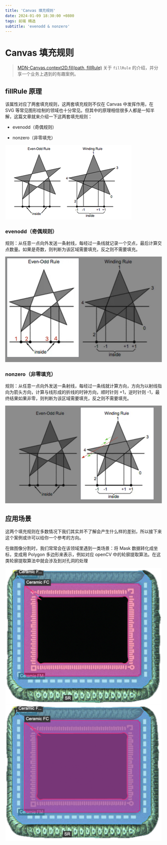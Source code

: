 ```yaml
---
title: 'Canvas 填充规则'
date: 2024-01-09 18:30:00 +0800
tags: 前端 精选
subtitle: 'evenodd & nonzero'
---
```


# Canvas 填充规则

> [MDN-Canvas.context2D.fill(path, fillRule)](https://developer.mozilla.org/en-US/docs/Web/API/CanvasRenderingContext2D/fill) 关于 `fillRule` 的介绍，并分享一个业务上遇到的有趣案例。

## fillRule 原理

该属性对应了两套填充规则，这两套填充规则不仅在 Canvas 中发挥作用，在 SVG 等常见图形绘制的领域也十分常见。但其中的原理相信很多人都是一知半解，这篇文章就来介绍一下这两套填充规则：

- evenodd（奇偶规则）

- nonzero（非零填充）

![fillrule](../../assets/fillrule/rule.png)

### evenodd（奇偶规则）

规则：从任意一点向外发送一条射线，每经过一条线就记录一个交点，最后计算交点数量。如果是奇数，则判断为该区域需要填充，反之则不需要填充。

![evenodd](../../assets/fillrule/evenodd.jpg)

### nonzero（非零填充）

规则：从任意一点向外发送一条射线，每经过一条线就计算方向，方向为以射线指向为箭头方向，计算与线形成的折线的时钟方向，顺时针则 +1，逆时针则 -1，最终结果如果非零，则判断为该区域需要填充，反之则不需要填充。

![nonzero](../../assets/fillrule/nonzero.jpg)

## 应用场景

这两个填充规则在多数情况下我们其实并不了解会产生什么样的差别，所以接下来这个案例或许可以给你一个参考的方向。

在做图像分割时，我们常常会在该领域里遇到一类场景：将 Mask 数据转化成坐标，变成用 Polygon 多边形来表示，例如对应 openCV 中的轮廓提取算法。在这类轮廓提取算法中就会涉及到对孔洞的处理

![evenodd_result](../../assets/fillrule/evenodd_result.png)
![nonzero_result](../../assets/fillrule/nonzero_result.png)
